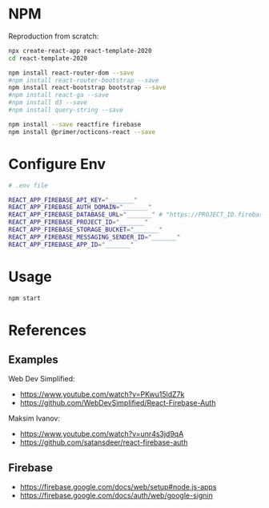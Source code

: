 

# NPM

Reproduction from scratch:

```sh
npx create-react-app react-template-2020
cd react-template-2020
```

```sh
npm install react-router-dom --save
#npm install react-router-bootstrap --save
npm install react-bootstrap bootstrap --save
#npm install react-ga --save
#npm install d3 --save
#npm install query-string --save

npm install --save reactfire firebase
npm install @primer/octicons-react --save
```

# Configure Env

```sh
# .env file

REACT_APP_FIREBASE_API_KEY="_______"
REACT_APP_FIREBASE_AUTH_DOMAIN="_______"
REACT_APP_FIREBASE_DATABASE_URL="_______" # "https://PROJECT_ID.firebaseio.com",
REACT_APP_FIREBASE_PROJECT_ID="_______"
REACT_APP_FIREBASE_STORAGE_BUCKET="_______"
REACT_APP_FIREBASE_MESSAGING_SENDER_ID="_______"
REACT_APP_FIREBASE_APP_ID="_______"
```

# Usage

```sh
npm start
```



# References

## Examples

Web Dev Simplified:
  + https://www.youtube.com/watch?v=PKwu15ldZ7k
  + https://github.com/WebDevSimplified/React-Firebase-Auth

Maksim Ivanov:

  + https://www.youtube.com/watch?v=unr4s3jd9qA
  + https://github.com/satansdeer/react-firebase-auth

## Firebase

  + https://firebase.google.com/docs/web/setup#node.js-apps
  + https://firebase.google.com/docs/auth/web/google-signin
